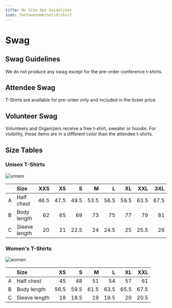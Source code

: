 ```yaml
---
title: On Site Ops Guidelines
icon: fontawesome/solid/shirt
---
```

# Swag 

## Swag Guidelines

We do not produce any swag except for the pre-order conference t-shirts.

## Attendee Swag

T-Shirts are available for pre-order only and included in the ticket price.

## Volunteer Swag

Volunteers and Organizers receive a free t-shirt, sweater or hoodie. 
For visibility, these items are in a different color than the attendee t-shirts.

## Size Tables

### Unisex T-Shirts

![unisex](../assets/images/guidelines/swag-unisex.png)

|   | Size          |  XXS |   XS |    S |    M |    L |   XL |  XXL |  3XL |  4XL |  5XL |
|:-:|:--------------|-----:|-----:|-----:|-----:|-----:|-----:|-----:|-----:|-----:|-----:|
| A | Half chest    | 46.5 | 47.5 | 49.5 | 53.5 | 56.5 | 59.5 | 63.5 | 67.5 | 71.5 | 77.5 |
| B | Body length   |   62 |   65 |   69 |   73 |   75 |   77 |   79 |   81 |   83 |   84 |
| C | Sleeve length |   20 |   21 | 22.5 |   24 | 24.5 |   25 | 25.5 |   26 |   26 |   26 |

### Women's T-Shirts

![women](../assets/images/guidelines/swag-women.png)

|   | Size          |   XS |    S |    M |    L |   XL |  XXL |
|:-:|:--------------|-----:|-----:|-----:|-----:|-----:|-----:|
| A | Half chest    |   45 |   48 |   51 |   54 |   57 |   61 |
| B | Body length   | 56.5 | 59.5 | 61.5 | 63.5 | 65.5 | 67.5 |
| C | Sleeve length |   18 | 18.5 |   19 | 19.5 |   20 | 20.5 |